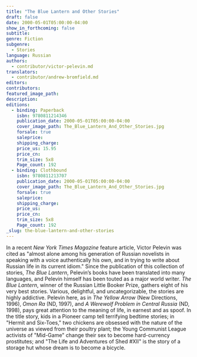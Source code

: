 ```yaml
---
title: "The Blue Lantern and Other Stories"
draft: false
date: 2000-05-01T05:00:00-04:00
show_in_forthcoming: false
subtitle:
genre: Fiction
subgenre:
  - Stories
language: Russian
authors:
  - contributor/victor-pelevin.md
translators:
  - contributor/andrew-bromfield.md
editors:
contributors:
featured_image_path:
description:
editions:
  - binding: Paperback
    isbn: 9780811214346
    publication_date: 2000-05-01T05:00:00-04:00
    cover_image_path: The_Blue_Lantern_And_Other_Stories.jpg
    forsale: true
    saleprice:
    shipping_charge:
    price_us: 15.95
    price_cn:
    trim_size: 5x8
    Page_count: 192
  - binding: Clothbound
    isbn: 9780811213707
    publication_date: 2000-05-01T05:00:00-04:00
    cover_image_path: The_Blue_Lantern_And_Other_Stories.jpg
    forsale: true
    saleprice:
    shipping_charge:
    price_us:
    price_cn:
    trim_size: 5x8
    Page_count: 192
_slug: the-blue-lantern-and-other-stories
---
```


In a recent _New York Times Magazine_ feature article, Victor Pelevin was cited as "almost alone among his generation of Russian novelists in speaking with a voice authentically his own, and in trying to write about Russian life in its current idiom." Since the publication of this collection of stories, _The Blue Lantern_, Pelevin’s books have been translated into many languages, and Pelevin himself has been touted as a major world writer. _The Blue Lantern_, winner of the Russian Little Booker Prize, gathers eight of his very best stories. Various, delightful, and uncategorizable, the stories are highly addictive. Pelevin here, as in _The Yellow Arrow_ (New Directions, 1996), _Omon Ra_ (ND, 1997), and _A Werewolf Problem in Central Russia_ (ND, 1998), pays great attention to the meaning of life, in earnest and as spoof. In the title story, kids in a Pioneer camp tell terrifying bedtime stories; in "Hermit and Six-Toes," two chickens are obsessed with the nature of the universe as viewed from their poultry plant; the Young Communist League activists of "Mid-Game" change their sex to become hard-currency prostitutes; and "The Life and Adventures of Shed #XII" is the story of a storage hut whose dream is to become a bicycle.

